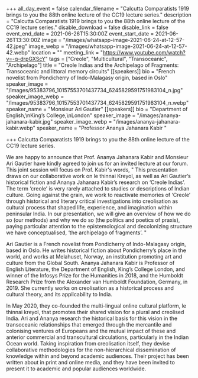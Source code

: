+++
all_day_event = false
calendar_filename = "Calcutta Comparatists 1919 brings to you the 88th online lecture of the CC19 lecture series."
description = "Calcutta Comparatists 1919 brings to you the 88th online lecture of the CC19 lecture series."
disable_download = false
disable_link = false
event_end_date = 2021-06-26T15:30:00Z
event_start_date = 2021-06-26T13:30:00Z
image = "/images/whatsapp-image-2021-06-24-at-12-57-42.jpeg"
image_webp = "/images/whatsapp-image-2021-06-24-at-12-57-42.webp"
location = ""
meeting_link = "https://www.youtube.com/watch?v=-q-drpGXScY"
tags = ["Creole", "Multicultural", "Transoceanic", "Archipelago"]
title = "Creole Indias and the Archipelago of Fragments: Transoceanic and littoral memory circuits"
[[speakers]]
bio = "French novelist from Pondicherry of Indo-Malagasy origin, based in Oslo"
speaker_image = "/images/95383796_10157553701437734_6245829591751983104_n.jpg"
speaker_image_webp = "/images/95383796_10157553701437734_6245829591751983104_n.webp"
speaker_name = "Monsieur Ari Gautier"
[[speakers]]
bio = "Department of English,\nKing’s College,\nLondon"
speaker_image = "/images/ananya-jahanara-kabir.jpg"
speaker_image_webp = "/images/ananya-jahanara-kabir.webp"
speaker_name = "Professor Ananya Jahanara Kabir  "

+++
Calcutta Comparatists 1919 brings to you the 88th online lecture of the CC19 lecture series.

We are happy to announce that Prof. Ananya Jahanara Kabir and Monsieur Ari Gautier have kindly agreed to join us for an invited lecture at our forum. This joint session will focus on Prof. Kabir's words, " This presentation draws on our collaborative work on le thinnai Kreyol, as well as Ari Gautier’s historical fiction and Ananya Jahanara Kabir’s research on ‘Creole Indias’. The term ‘creole’ is very rarely attached to studies or descriptions of Indian culture. Going against the grain, we work to reactivate memories of ‘Creole’ through historical and literary critical investigations into creolisation as cultural process that shaped life, experience, and imagination within peninsular India. In our presentation, we will give an overview of how we do so (our methods) and why we do so (the politics and poetics of praxis), paying particular attention to the epistemological and decolonizing structure we have conceptualised, ‘the archipelago of fragments’. "

Ari Gautier is a French novelist from Pondicherry of Indo-Malagasy origin, based in Oslo. He writes historical fiction about Pondicherry’s place in the world, and works at Melahuset, Norway, an institution promoting art and culture from the Global South. Ananya Jahanara Kabir is Professor of English Literature, the Department of English, King’s College London, and winner of the Infosys Prize for the Humanities in 2018, and the Humboldt Research Prize from the Alexander van Humboldt Foundation, Germany, in 2019. She currently works on creolisation as a historical process and cultural theory, and its applicability to India.

In May 2020, they co-founded the multi-lingual online cultural platform, le thinnai kreyol, that promotes their shared vision for a plural and creolised India. Ari and Ananya research the historical basis for this vision in the transoceanic relationships that emerged through the mercantile and colonising ventures of Europeans and the mutual impact of these and anterior commercial and transcultural circulations, particularly in the Indian Ocean world. Taking inspiration from creolisation itself, they devise collaborative methodologies for the non-hierarchical dissemination of knowledge within and beyond academic audiences. Their project has been written about in print and online media, and they have been invited to present it to academic and popular audiences worldwide.